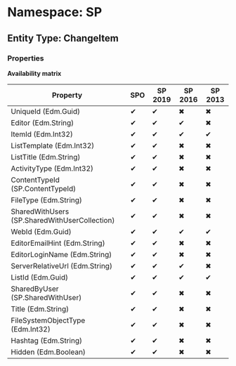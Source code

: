 # Namespace: SP
## Entity Type: ChangeItem

### Properties

**Availability matrix**

Property | SPO | SP 2019 | SP 2016 | SP 2013
----------|-----|---------|---------|--------
UniqueId (Edm.Guid) | ✔ | ✔ | ✖ | ✖
Editor (Edm.String) | ✔ | ✔ | ✔ | ✖
ItemId (Edm.Int32) | ✔ | ✔ | ✔ | ✔
ListTemplate (Edm.Int32) | ✔ | ✔ | ✖ | ✖
ListTitle (Edm.String) | ✔ | ✔ | ✖ | ✖
ActivityType (Edm.Int32) | ✔ | ✔ | ✖ | ✖
ContentTypeId (SP.ContentTypeId) | ✔ | ✔ | ✖ | ✖
FileType (Edm.String) | ✔ | ✔ | ✖ | ✖
SharedWithUsers (SP.SharedWithUserCollection) | ✔ | ✔ | ✖ | ✖
WebId (Edm.Guid) | ✔ | ✔ | ✔ | ✔
EditorEmailHint (Edm.String) | ✔ | ✔ | ✖ | ✖
EditorLoginName (Edm.String) | ✔ | ✔ | ✖ | ✖
ServerRelativeUrl (Edm.String) | ✔ | ✔ | ✔ | ✖
ListId (Edm.Guid) | ✔ | ✔ | ✔ | ✔
SharedByUser (SP.SharedWithUser) | ✔ | ✔ | ✖ | ✖
Title (Edm.String) | ✔ | ✔ | ✖ | ✖
FileSystemObjectType (Edm.Int32) | ✔ | ✔ | ✖ | ✖
Hashtag (Edm.String) | ✔ | ✔ | ✖ | ✖
Hidden (Edm.Boolean) | ✔ | ✔ | ✖ | ✖

